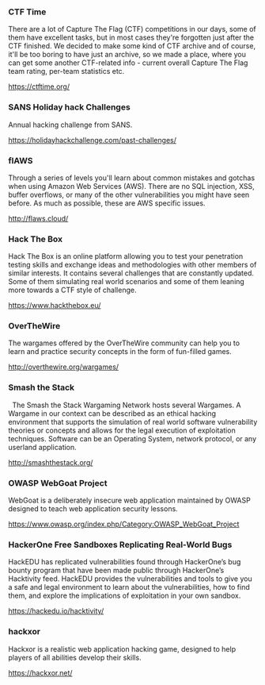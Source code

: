### CTF Time

There are a lot of Capture The Flag (CTF) competitions in our days, some of them have excellent tasks, but in most cases they're forgotten just after the CTF finished. We decided to make some kind of CTF archive and of course, it'll be too boring to have just an archive, so we made a place, where you can get some another CTF-related info - current overall Capture The Flag team rating, per-team statistics etc.

https://ctftime.org/

### SANS Holiday hack Challenges

Annual hacking challenge from SANS.

https://holidayhackchallenge.com/past-challenges/

### flAWS

Through a series of levels you'll learn about common mistakes and gotchas when using Amazon Web Services (AWS). There are no SQL injection, XSS, buffer overflows, or many of the other vulnerabilities you might have seen before. As much as possible, these are AWS specific issues. 

http://flaws.cloud/

### Hack The Box

Hack The Box is an online platform allowing you to test your penetration testing skills and exchange ideas and methodologies with other members of similar interests. It contains several challenges that are constantly updated. Some of them simulating real world scenarios and some of them leaning more towards a CTF style of challenge.

https://www.hackthebox.eu/
 
### OverTheWire

The wargames offered by the OverTheWire community can help you to learn and practice security concepts in the form of fun-filled games.
 
http://overthewire.org/wargames/

### Smash the Stack
 
The Smash the Stack Wargaming Network hosts several Wargames. A Wargame in our context can be described as an ethical hacking environment that supports the simulation of real world software vulnerability theories or concepts and allows for the legal execution of exploitation techniques. Software can be an Operating System, network protocol, or any userland application.
 
http://smashthestack.org/

### OWASP WebGoat Project

WebGoat is a deliberately insecure web application maintained by OWASP designed to teach web application security lessons.
 
https://www.owasp.org/index.php/Category:OWASP_WebGoat_Project

### HackerOne Free Sandboxes Replicating Real-World Bugs

HackEDU has replicated vulnerabilities found through HackerOne’s bug bounty program that have been made public through HackerOne’s Hacktivity feed. HackEDU provides the vulnerabilities and tools to give you a safe and legal environment to learn about the vulnerabilities, how to find them, and explore the implications of exploitation in your own sandbox.

https://hackedu.io/hacktivity/

### hackxor

Hackxor is a realistic web application hacking game, designed to help players of all abilities develop their skills. 

https://hackxor.net/

